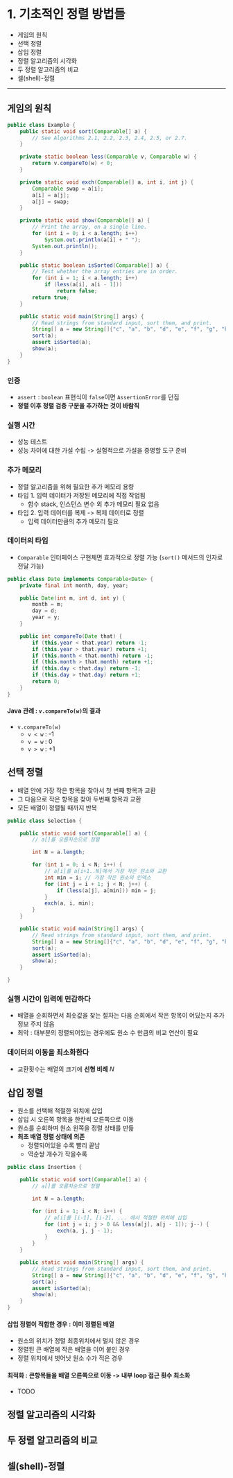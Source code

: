 # 1. 기초적인 정렬 방법들

- 게임의 원칙
- 선택 정렬
- 삽입 정렬
- 정렬 알고리즘의 시각화
- 두 정렬 알고리즘의 비교
- 셀(shell)-정렬

---

## 게임의 원칙

```java
public class Example {
    public static void sort(Comparable[] a) {
        // See Algorithms 2.1, 2.2, 2.3, 2.4, 2.5, or 2.7.
    }

    private static boolean less(Comparable v, Comparable w) {
        return v.compareTo(w) < 0;
    }

    private static void exch(Comparable[] a, int i, int j) {
        Comparable swap = a[i];
        a[i] = a[j];
        a[j] = swap;
    }

    private static void show(Comparable[] a) {
        // Print the array, on a single line.
        for (int i = 0; i < a.length; i++)
            System.out.println(a[i] + " ");
        System.out.println();
    }

    public static boolean isSorted(Comparable[] a) {
        // Test whether the array entries are in order.
        for (int i = 1; i < a.length; i++)
            if (less(a[i], a[i - 1]))
                return false;
        return true;
    }

    public static void main(String[] args) {
        // Read strings from standard input, sort them, and print.
        String[] a = new String[]{"c", "a", "b", "d", "e", "f", "g", "h", "i", "j", "k"};
        sort(a);
        assert isSorted(a);
        show(a);
    }
}

```

### 인증

- `assert` : `boolean` 표현식이 `false`이면 `AssertionError`를 던짐
- **정렬 이후 정렬 검증 구문을 추가하는 것이 바람직**

### 실행 시간

- 성능 테스트
- 성능 차이에 대한 가설 수립 -> 실험적으로 가설을 증명할 도구 준비

### 추가 메모리

- 정렬 알고리즘을 위해 필요한 추가 메모리 용량
- 타입 1. 입력 데이터가 저장된 메모리에 직접 작업됨
    - 함수 stack, 인스턴스 변수 외 추가 메모리 필요 없음
- 타입 2. 입력 데이터를 복제 -> 복제 데이터로 정렬
    - 입력 데이터만큼의 추가 메모리 필요

### 데이터의 타입

- `Comparable` 인터페이스 구현체면 효과적으로 정렬 가능 (`sort()` 메서드의 인자로 전달 가능)

```java
public class Date implements Comparable<Date> {
    private final int month, day, year;

    public Date(int m, int d, int y) {
        month = m;
        day = d;
        year = y;
    }

    public int compareTo(Date that) {
        if (this.year < that.year) return -1;
        if (this.year > that.year) return +1;
        if (this.month < that.month) return -1;
        if (this.month > that.month) return +1;
        if (this.day < that.day) return -1;
        if (this.day > that.day) return +1;
        return 0;
    }
}
``` 

#### Java 관례 : `v.compareTo(w)`의 결과

- `v.compareTo(w)`
    - `v < w` : -1
    - `v = w` : 0
    - `v > w` : +1

## 선택 정렬

- 배열 안에 가장 작은 항목을 찾아서 첫 번째 항목과 교환
- 그 다음으로 작은 항목을 찾아 두번쨰 항목과 교환
- 모든 배열이 정렬될 때까지 반복

```java
public class Selection {

    public static void sort(Comparable[] a) {
        // a[]를 오름차순으로 정렬

        int N = a.length;

        for (int i = 0; i < N; i++) {
            // a[i]를 a[i+1..N]에서 가장 작은 원소와 교환
            int min = i; // 가장 작은 원소의 인덱스
            for (int j = i + 1; j < N; j++) {
                if (less(a[j], a[min])) min = j;
            }
            exch(a, i, min);
        }
    }

    public static void main(String[] args) {
        // Read strings from standard input, sort them, and print.
        String[] a = new String[]{"c", "a", "b", "d", "e", "f", "g", "h", "i", "j", "k"};
        sort(a);
        assert isSorted(a);
        show(a);
    }

}
```

### 실행 시간이 입력에 민감하다

- 배열을 순회하면서 최솟값을 찾는 절차는 다음 순회에서 작은 항목이 어딨는지 추가정보 주지 않음
- 최악 : 대부분의 정렬되어있는 경우에도 원소 수 만큼의 비교 연산이 필요

### 데이터의 이동을 최소화한다

- 교환횟수는 배열의 크기에 **선형 비례** _N_

## 삽입 정렬

- 원소를 선택해 적절한 위치에 삽입
- 삽입 시 오른쪽 항목을 한칸씩 오른쪽으로 이동
- 원소를 순회하며 원소 왼쪽을 정렬 상태를 만듦
- **최초 배열 정렬 상태에 의존**
    - 정렬되어있을 수록 빨리 끝남
    - 역순쌍 개수가 작을수록

```java
public class Insertion {

    public static void sort(Comparable[] a) {
        // a[]를 오름차순으로 정렬

        int N = a.length;

        for (int i = 1; i < N; i++) {
            // a[i]를 [i-1], [i-2], ... 에서 적절한 위치에 삽입
            for (int j = i; j > 0 && less(a[j], a[j - 1]); j--) {
                exch(a, j, j - 1);
            }
        }
    }

    public static void main(String[] args) {
        // Read strings from standard input, sort them, and print.
        String[] a = new String[]{"c", "a", "b", "d", "e", "f", "g", "h", "i", "j", "k"};
        sort(a);
        assert isSorted(a);
        show(a);
    }
}

```

#### 삽입 정렬이 적합한 경우 : 이미 정렬된 배열

- 원소의 위치가 정렬 최종위치에서 멀지 않은 경우
- 정렬된 큰 배열에 작은 배열을 이어 붙인 경우
- 정렬 위치에서 벗어낫 원소 수가 적은 경우

#### 최적화 : 큰항목들을 배열 오른쪽으로 이동 -> 내부 loop 접근 횟수 최소화

- TODO

## 정렬 알고리즘의 시각화

## 두 정렬 알고리즘의 비교

## 셀(shell)-정렬
